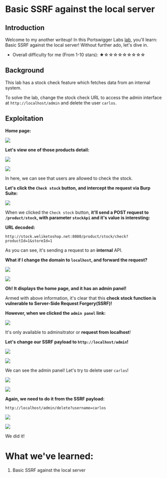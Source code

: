 # Basic SSRF against the local server

## Introduction

Welcome to my another writeup! In this Portswigger Labs [lab](https://portswigger.net/web-security/ssrf/lab-basic-ssrf-against-localhost), you'll learn: Basic SSRF against the local server! Without further ado, let's dive in.

- Overall difficulty for me (From 1-10 stars): ★☆☆☆☆☆☆☆☆☆

## Background

This lab has a stock check feature which fetches data from an internal system.

To solve the lab, change the stock check URL to access the admin interface at `http://localhost/admin` and delete the user `carlos`.

## Exploitation

**Home page:**

![](https://github.com/siunam321/CTF-Writeups/blob/main/Portswigger-Labs/Server-Side-Request-Forgery/SSRF-1/images/Pasted%20image%2020221224015447.png)

**Let's view one of those products detail:**

![](https://github.com/siunam321/CTF-Writeups/blob/main/Portswigger-Labs/Server-Side-Request-Forgery/SSRF-1/images/Pasted%20image%2020221224015521.png)

![](https://github.com/siunam321/CTF-Writeups/blob/main/Portswigger-Labs/Server-Side-Request-Forgery/SSRF-1/images/Pasted%20image%2020221224015534.png)

In here, we can see that users are allowed to check the stock.

**Let's click the `Check stock` button, and intercept the request via Burp Suite:**

![](https://github.com/siunam321/CTF-Writeups/blob/main/Portswigger-Labs/Server-Side-Request-Forgery/SSRF-1/images/Pasted%20image%2020221224015648.png)

When we clicked the `Check stock` button, **it'll send a POST request to `/product/stock`, with parameter `stockApi` and it's value is interesting:**

**URL decoded:**
```
http://stock.weliketoshop.net:8080/product/stock/check?productId=1&storeId=1
```

As you can see, it's sending a request to an **internal** API.

**What if I change the domain to `localhost`, and forward the request?**

![](https://github.com/siunam321/CTF-Writeups/blob/main/Portswigger-Labs/Server-Side-Request-Forgery/SSRF-1/images/Pasted%20image%2020221224015938.png)

![](https://github.com/siunam321/CTF-Writeups/blob/main/Portswigger-Labs/Server-Side-Request-Forgery/SSRF-1/images/Pasted%20image%2020221224015953.png)

**Oh! It displays the home page, and it has an admin panel!**

Armed with above information, it's clear that this **check stock function is vulnerable to Server-Side Request Forgery(SSRF)!**

**However, when we clicked the `admin panel` link:**

![](https://github.com/siunam321/CTF-Writeups/blob/main/Portswigger-Labs/Server-Side-Request-Forgery/SSRF-1/images/Pasted%20image%2020221224020125.png)

It's only available to adminsitrator or **request from localhost**!

**Let's change our SSRF payload to `http://localhost/admin`!**

![](https://github.com/siunam321/CTF-Writeups/blob/main/Portswigger-Labs/Server-Side-Request-Forgery/SSRF-1/images/Pasted%20image%2020221224020313.png)

![](https://github.com/siunam321/CTF-Writeups/blob/main/Portswigger-Labs/Server-Side-Request-Forgery/SSRF-1/images/Pasted%20image%2020221224020324.png)

We can see the admin panel! Let's try to delete user `carlos`!

![](https://github.com/siunam321/CTF-Writeups/blob/main/Portswigger-Labs/Server-Side-Request-Forgery/SSRF-1/images/Pasted%20image%2020221224020355.png)

![](https://github.com/siunam321/CTF-Writeups/blob/main/Portswigger-Labs/Server-Side-Request-Forgery/SSRF-1/images/Pasted%20image%2020221224020412.png)

**Again, we need to do it from the SSRF payload:**
```
http://localhost/admin/delete?username=carlos
```

![](https://github.com/siunam321/CTF-Writeups/blob/main/Portswigger-Labs/Server-Side-Request-Forgery/SSRF-1/images/Pasted%20image%2020221224020450.png)

![](https://github.com/siunam321/CTF-Writeups/blob/main/Portswigger-Labs/Server-Side-Request-Forgery/SSRF-1/images/Pasted%20image%2020221224020501.png)

We did it!

# What we've learned:

1. Basic SSRF against the local server